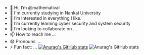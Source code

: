 - 👋 Hi, I’m @mathematival
- 🔭 I'm currently studying in Nankai University
- 👀 I’m interested in everything I like.
- 🌱 I’m currently learning cyber security and system security
- 💞️ I’m looking to collaborate on ...
- 📫 How to reach me ...
- 😄 Pronouns: ...
- ⚡ Fun fact: ...
[![Anurag's GitHub stats](https://github-readme-stats.vercel.app/api?username=mathematival)](https://github.com/anuraghazra/github-readme-stats)
![Anurag's GitHub stats](https://github-readme-stats.vercel.app/api?username=anuraghazra&show_icons=true&theme=radical)
<!---
mathematival/mathematival is a ✨ special ✨ repository because its `README.md` (this file) appears on your GitHub profile.
You can click the Preview link to take a look at your changes.
--->
